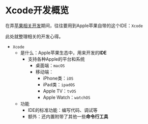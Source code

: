# Xcode开发概览

在弄[苹果相关开发](https://book.crifan.com/books/apple_develop_summary/website/)期间，往往要用到Apple苹果自带的这个IDE：`Xcode`

此处就整理相关的开发心得。

* `Xcode`
  * 是什么：Apple苹果生态中，用来开发的**IDE**
    * 支持各种Apple的平台和系统
      * 桌面端：`macOS`
      * 移动端：
        * iPhone类：`iOS`
        * iPad类：`ipadOS`
        * Apple TV：`tvOS`
        * Apple Watch：`watchOS`
  * 功能
    * IDE的标准功能：编写代码、调试等
    * 额外：还内置附带了其他一些**命令行工具**
